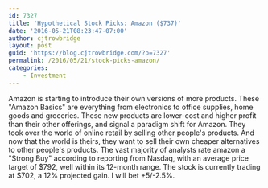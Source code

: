 ```yaml
---
id: 7327
title: 'Hypothetical Stock Picks: Amazon ($737)'
date: '2016-05-21T08:23:47-07:00'
author: cjtrowbridge
layout: post
guid: 'https://blog.cjtrowbridge.com/?p=7327'
permalink: /2016/05/21/stock-picks-amazon/
categories:
    - Investment
---
```


Amazon is starting to introduce their own versions of more products. These "Amazon Basics" are everything from electronics to office supplies, home goods and groceries. These new products are lower-cost and higher profit than their other offerings, and signal a paradigm shift for Amazon. They took over the world of online retail by selling other people's products. And now that the world is theirs, they want to sell their own cheaper alternatives to other people's products. The vast majority of analysts rate amazon a "Strong Buy" according to reporting from Nasdaq, with an average price target of $792, well within its 12-month range. The stock is currently trading at $702, a 12% projected gain. I will bet +5/-2.5%.